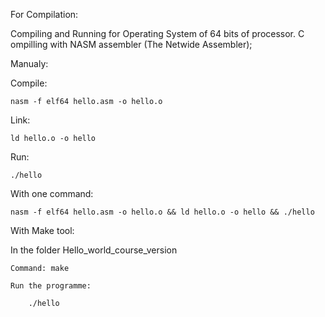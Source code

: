 For Compilation:

Compiling and Running for Operating System of 64 bits of processor.
C
ompilling with NASM assembler (The Netwide Assembler);

Manualy:

Compile:

    nasm -f elf64 hello.asm -o hello.o
    
Link:

    ld hello.o -o hello
    
Run:

    ./hello

With one command:

    nasm -f elf64 hello.asm -o hello.o && ld hello.o -o hello && ./hello

With Make tool:

In the folder Hello_world_course_version

    Command: make

    Run the programme:

        ./hello
